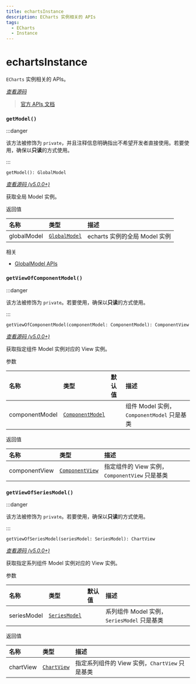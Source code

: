 ```yaml
---
title: echartsInstance
description: ECharts 实例相关的 APIs
tags:
  - ECharts
  - Instance
---
```


# echartsInstance

`ECharts` 实例相关的 APIs。

[_查看源码_](https://github.com/apache/echarts/blob/5.3.3/src/core/echarts.ts#L331)

> [官方 APIs 文档](https://echarts.apache.org/zh/api.html#echartsInstance)

### `getModel()`

:::danger

该方法被修饰为 `private`，并且注释信息明确指出不希望开发者直接使用。若要使用，确保以**只读**的方式使用。

:::

`getModel(): GlobalModel`

[_查看源码 (v5.0.0+)_](https://github.com/apache/echarts/blob/5.3.3/src/core/echarts.ts#L681)

获取全局 Model 实例。

返回值

| 名称        | 类型                                                                                   | 描述                          |
| :---------- | :------------------------------------------------------------------------------------- | :---------------------------- |
| globalModel | [`GlobalModel`](https://github.com/apache/echarts/blob/5.3.3/src/model/Global.ts#L154) | echarts 实例的全局 Model 实例 |

相关

- [GlobalModel APIs](./GlobalModel.md)

### `getViewOfComponentModel()`

:::danger

该方法被修饰为 `private`。若要使用，确保以**只读**的方式使用。

:::

`getViewOfComponentModel(componentModel: ComponentModel): ComponentView`

[_查看源码 (v5.0.0+)_](https://github.com/apache/echarts/blob/5.3.3/src/core/echarts.ts#L1033)

获取指定组件 Model 实例对应的 View 实例。

参数

| 名称           | 类型                                                                                          | 默认值 | 描述                                       |
| :------------- | :-------------------------------------------------------------------------------------------- | :----- | :----------------------------------------- |
| componentModel | [`ComponentModel`](https://github.com/apache/echarts/blob/5.3.3/src/model/Component.ts#L51:7) |        | 组件 Model 实例，`ComponentModel` 只是基类 |

返回值

| 名称          | 类型                                                                                        | 描述                                           |
| :------------ | :------------------------------------------------------------------------------------------ | :--------------------------------------------- |
| componentView | [`ComponentView`](https://github.com/apache/echarts/blob/5.3.3/src/view/Component.ts#L63:7) | 指定组件的 View 实例，`ComponentView` 只是基类 |

### `getViewOfSeriesModel()`

:::danger

该方法被修饰为 `private`。若要使用，确保以**只读**的方式使用。

:::

`getViewOfSeriesModel(seriesModel: SeriesModel): ChartView`

[_查看源码 (v5.0.0+)_](https://github.com/apache/echarts/blob/5.3.3/src/core/echarts.ts#L1040)

获取指定系列组件 Model 实例对应的 View 实例。

参数

| 名称        | 类型                                                                                   | 默认值 | 描述                                        |
| :---------- | :------------------------------------------------------------------------------------- | :----- | :------------------------------------------ |
| seriesModel | [`SeriesModel`](https://github.com/apache/echarts/blob/5.3.3/src/model/Series.ts#L123) |        | 系列组件 Model 实例，`SeriesModel` 只是基类 |

返回值

| 名称      | 类型                                                                                | 描述                                           |
| :-------- | :---------------------------------------------------------------------------------- | :--------------------------------------------- |
| chartView | [`ChartView`](https://github.com/apache/echarts/blob/5.3.3/src/view/Chart.ts#L98:7) | 指定系列组件的 View 实例，`ChartView` 只是基类 |
